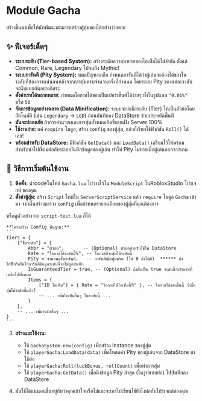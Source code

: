 # Module Gacha
สร้างขึ้นมาเพื่อให้นักพัฒนาสามารถสร้างตู้สุ่มของได้อย่างง่ายดาย

## ✨ ฟีเจอร์เด็ดๆ

*   **ระบบระดับ (Tier-based System):** สร้างระดับความหายากของไอเท็มได้ไม่จำกัด ตั้งแต่ Common, Rare, Legendary ไปจนถึง Mythic!
*   **ระบบการันตี (Pity System):** หมดปัญหาเกลือ กำหนดการันตีได้ว่าผู้เล่นจะต้องได้ของในระดับที่ต้องการแน่นอนหลังจากการสุ่มครบจำนวนครั้งที่กำหนด โดยระบบ Pity ของแต่ละระดับจะนับแยกกันอย่างอิสระ
*   **ตั้งค่าเรทได้หลากหลาย:** กำหนดโอกาสได้ของเป็นเปอร์เซ็นต์ได้ง่ายๆ ทั้งในรูปแบบ `"0.01%"` หรือ `50`
*   **จัดการข้อมูลอย่างฉลาด (Data Minification):** ระบบจะย่อชื่อระดับ (Tier) ให้เป็นตัวย่อโดยอัตโนมัติ (เช่น `Legendary` -> `LGD`) ก่อนบันทึกลง DataStore ช่วยประหยัดพื้นที
*   **มันจะปลอดภัย** ถ้าการคำนวณและการสุ่มทั้งหมดเกิดขึ้นบนฝั่ง Server 100% 
*   **ใช้งานง่าย:** แค่ `require` โมดูล, สร้าง `config` ของตู้สุ่ม, แล้วก็เรียกใช้ฟังก์ชัน `Roll()` ได้เลย!
*   **พร้อมสำหรับ DataStore:** มีฟังก์ชัน `GetData()` และ `LoadData()` เตรียมไว้ให้พร้อมสำหรับนำไปเชื่อมต่อกับระบบบันทึกข้อมูลของผู้เล่น ทำให้ Pity ไม่หายเมื่อผู้เล่นออกจากเกม

## 🚀 วิธีการเริ่มต้นใช้งาน

1.  **ติดตั้ง:** นำcodeในไฟล์ `Gacha.lua` ไปวางไว้ใน `ModuleScript` ในRobloxStudio โปรเจกต์ ของคุณ
2.  **ตั้งค่าตู้สุ่ม:** สร้าง `Script` ใหม่ใน `ServerScriptService` แล้ว `require` โมดูล `Gacha` เข้ามา จากนั้นสร้างตาราง `config` เพื่อกำหนดรายละเอียดของตู้สุ่มที่คุณต้องการ

หรือดูตัวอย่างจาก `script-test.lua` ก็ได้

    **โครงสร้าง Config พื้นฐาน:**
    ```
    Tiers = {
        ["ชื่อระดับ"] = {
            Abbr = "ตัวย่อ",       -- (Optional) ตัวย่อสำหรับใช้ใน DataStore
            Rate = "โอกาสได้ระดับนี้%", -- โอกาสที่จะสุ่มได้ระดับนี้
            Pity = จำนวนครั้งการันตี,   -- การันตีเมื่อสุ่มครบ (ใส่ 0 ถ้าไม่มี)  ****** ถ้าใส่0หรือไม่ใส่การันตีข้อมูลระดับนี้จะไม่ถูกบันทึก
            IsGuaranteedTier = true, -- (Optional) ถ้าตั้งเป็น true ระดับนี้จะรับเรทที่เหลือไปทั้งหมด
            Items = {
                ["ID ไอเท็ม"] = { Rate = "โอกาสได้ไอเท็มนี้%" }, -- โอกาสได้ของชิ้นนี้ (เมื่อสุ่มได้ระดับนี้แล้ว)
                -- ... เพิ่มไอเท็มอื่นๆ ในระดับนี้ ...
            }
        },
        -- ... เพิ่มระดับอื่นๆ ...
    }
    ```

3.  **สร้างและใช้งาน:**
    *   ใช้ `GachaSystem.new(config)` เพื่อสร้าง Instance ของตู้สุ่ม
    *   ใช้ `playerGacha:LoadData(data)` เพื่อโหลดค่า Pity ของผู้เล่นจาก DataStore มาใช้ต่อ
    *   ใช้ `playerGacha:Roll(luckBonus, rollCount)` เพื่อทำการสุ่ม
    *   ใช้ `playerGacha:GetData()` เพื่อดึงข้อมูล Pity ล่าสุด (ในรูปแบบย่อ) ไปบันทึกลง DataStore

4. มันใช้ได้แน่นอนขึ้นอยู่กับว่าคุณเข้าใจหรือไม่และจะเอาไปเขียนใช้ยังไงต่อกับโปรเจกต์ของคุณ
